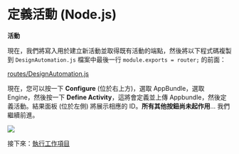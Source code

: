 # 定義活動 (Node.js)

**活動**

現在，我們將寫入用於建立新活動並取得既有活動的端點，然後將以下程式碼複製到 `DesignAutomation.js` 檔案中最後一行 `module.exports = router;` 的前面：

[routes/DesignAutomation.js](_snippets/modifymodels/node/routes/DesignAutomation.3.js ':include :type=code javascript')

現在，您可以按一下 **Configure** (位於右上方)，選取 AppBundle，選取 Engine，然後按一下 **Define Activity**，這將會定義並上傳 Appbundle，然後定義活動。結果面板 (位於左側) 將展示相應的 ID。**所有其他按鈕尚未起作用**... 我們繼續前進。

![](_media/designautomation/define_activity.gif)

接下來：[執行工作項目](/zh-TW/designautomation/workitem/README.md)
